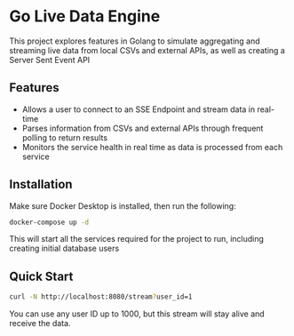 # Go Live Data Engine

This project explores features in Golang to simulate aggregating and streaming live data from local CSVs and external APIs, as well as creating a Server Sent Event API

## Features

- Allows a user to connect to an SSE Endpoint and stream data in real-time
- Parses information from CSVs and external APIs through frequent polling to return results
- Monitors the service health in real time as data is processed from each service

## Installation

Make sure Docker Desktop is installed, then run the following:

```bash
docker-compose up -d
```
 This will start all the services required for the project to run, including creating initial database users

## Quick Start

```bash
curl -N http://localhost:8080/stream?user_id=1
```

You can use any user ID up to 1000, but this stream will stay alive and receive the data.
